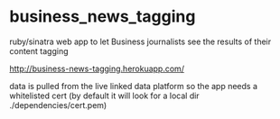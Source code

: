 business_news_tagging
=====================

ruby/sinatra web app to let Business journalists see the results of their content tagging

http://business-news-tagging.herokuapp.com/

data is pulled from the live linked data platform so the app needs a whitelisted cert 
(by default it will look for a local dir ./dependencies/cert.pem)

